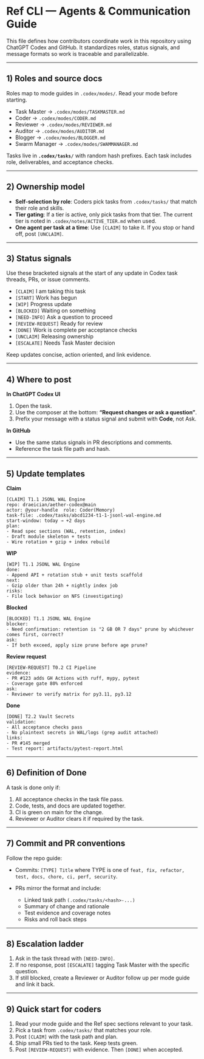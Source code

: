 # Ref CLI — Agents & Communication Guide

This file defines how contributors coordinate work in this repository using ChatGPT Codex and GitHub. It standardizes roles, status signals, and message formats so work is traceable and parallelizable.

---

## 1) Roles and source docs

Roles map to mode guides in `.codex/modes/`. Read your mode before starting.

* Task Master → `.codex/modes/TASKMASTER.md`
* Coder → `.codex/modes/CODER.md`
* Reviewer → `.codex/modes/REVIEWER.md`
* Auditor → `.codex/modes/AUDITOR.md`
* Blogger → `.codex/modes/BLOGGER.md`
* Swarm Manager → `.codex/modes/SWAMMANAGER.md`

Tasks live in **`.codex/tasks/`** with random hash prefixes. Each task includes role, deliverables, and acceptance checks.

---

## 2) Ownership model

* **Self-selection by role**: Coders pick tasks from `.codex/tasks/` that match their role and skills.
* **Tier gating**: If a tier is active, only pick tasks from that tier. The current tier is noted in `.codex/notes/ACTIVE_TIER.md` when used.
* **One agent per task at a time**: Use `[CLAIM]` to take it. If you stop or hand off, post `[UNCLAIM]`.

---

## 3) Status signals

Use these bracketed signals at the start of any update in Codex task threads, PRs, or issue comments.

* `[CLAIM]` I am taking this task
* `[START]` Work has begun
* `[WIP]` Progress update
* `[BLOCKED]` Waiting on something
* `[NEED-INFO]` Ask a question to proceed
* `[REVIEW-REQUEST]` Ready for review
* `[DONE]` Work is complete per acceptance checks
* `[UNCLAIM]` Releasing ownership
* `[ESCALATE]` Needs Task Master decision

Keep updates concise, action oriented, and link evidence.

---

## 4) Where to post

**In ChatGPT Codex UI**

1. Open the task.
2. Use the composer at the bottom: **“Request changes or ask a question”**.
3. Prefix your message with a status signal and submit with **Code**, not Ask.

**In GitHub**

* Use the same status signals in PR descriptions and comments.
* Reference the task file path and hash.

---

## 5) Update templates

**Claim**

```
[CLAIM] T1.1 JSONL WAL Engine
repo: draeician/aether-codex@main
actor: @your-handle  role: Coder(Memory)
task-file: .codex/tasks/abcd1234-t1-1-jsonl-wal-engine.md
start-window: today → +2 days
plan:
- Read spec sections (WAL, retention, index)
- Draft module skeleton + tests
- Wire rotation + gzip + index rebuild
```

**WIP**

```
[WIP] T1.1 JSONL WAL Engine
done:
- Append API + rotation stub + unit tests scaffold
next:
- Gzip older than 24h + nightly index job
risks:
- File lock behavior on NFS (investigating)
```

**Blocked**

```
[BLOCKED] T1.1 JSONL WAL Engine
blocker:
- Need confirmation: retention is "2 GB OR 7 days" prune by whichever comes first, correct?
ask:
- If both exceed, apply size prune before age prune?
```

**Review request**

```
[REVIEW-REQUEST] T0.2 CI Pipeline
evidence:
- PR #123 adds GH Actions with ruff, mypy, pytest
- Coverage gate 80% enforced
ask:
- Reviewer to verify matrix for py3.11, py3.12
```

**Done**

```
[DONE] T2.2 Vault Secrets
validation:
- All acceptance checks pass
- No plaintext secrets in WAL/logs (grep audit attached)
links:
- PR #145 merged
- Test report: artifacts/pytest-report.html
```

---

## 6) Definition of Done

A task is done only if:

1. All acceptance checks in the task file pass.
2. Code, tests, and docs are updated together.
3. CI is green on main for the change.
4. Reviewer or Auditor clears it if required by the task.

---

## 7) Commit and PR conventions

Follow the repo guide:

* Commits: `[TYPE] Title` where TYPE is one of `feat, fix, refactor, test, docs, chore, ci, perf, security`.
* PRs mirror the format and include:

  * Linked task path `(.codex/tasks/<hash>-...)`
  * Summary of change and rationale
  * Test evidence and coverage notes
  * Risks and roll back steps

---

## 8) Escalation ladder

1. Ask in the task thread with `[NEED-INFO]`.
2. If no response, post `[ESCALATE]` tagging Task Master with the specific question.
3. If still blocked, create a Reviewer or Auditor follow up per mode guide and link it back.

---

## 9) Quick start for coders

1. Read your mode guide and the Ref spec sections relevant to your task.
2. Pick a task from `.codex/tasks/` that matches your role.
3. Post `[CLAIM]` with the task path and plan.
4. Ship small PRs tied to the task. Keep tests green.
5. Post `[REVIEW-REQUEST]` with evidence. Then `[DONE]` when accepted.
